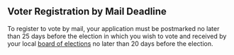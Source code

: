 ## Voter Registration by Mail Deadline

To register to vote by mail, your application must be postmarked no later than 25 days before the election in which you wish to vote and received by your local [board of elections](http://www.elections.ny.gov/CountyBoards.html) no later than 20 days before the election.  
